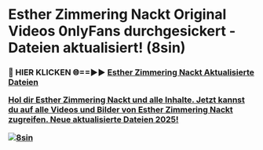 # Esther Zimmering Nackt Original Videos 0nlyFans durchgesickert - Dateien aktualisiert! (8sin)

<h3>🔴 HIER KLICKEN 🌐==►► <a href="https://tinyurl.com/h6vf6nb8" rel="nofollow">Esther Zimmering Nackt Aktualisierte Dateien

Hol dir Esther Zimmering Nackt und alle Inhalte. Jetzt kannst du auf alle Videos und Bilder von Esther Zimmering Nackt zugreifen. Neue aktualisierte Dateien 2025!

[![8sin](https://i.imgur.com/sD4kR3V.gif)](https://tinyurl.com/h6vf6nb8)
